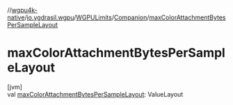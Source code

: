 //[wgpu4k-native](../../../../index.md)/[io.ygdrasil.wgpu](../../index.md)/[WGPULimits](../index.md)/[Companion](index.md)/[maxColorAttachmentBytesPerSampleLayout](max-color-attachment-bytes-per-sample-layout.md)

# maxColorAttachmentBytesPerSampleLayout

[jvm]\
val [maxColorAttachmentBytesPerSampleLayout](max-color-attachment-bytes-per-sample-layout.md): ValueLayout